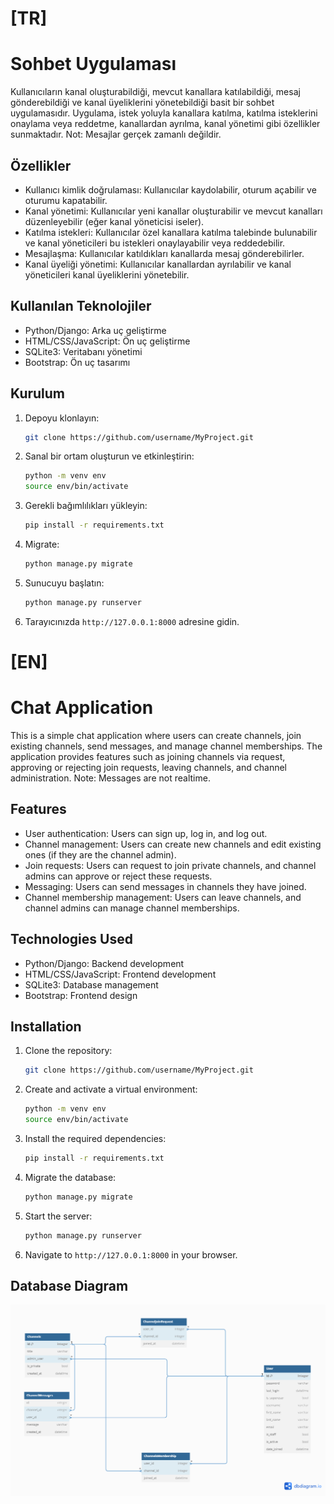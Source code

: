 # [TR]

# Sohbet Uygulaması

Kullanıcıların kanal oluşturabildiği, mevcut kanallara katılabildiği, mesaj gönderebildiği ve kanal üyeliklerini yönetebildiği basit bir sohbet uygulamasıdır. Uygulama, istek yoluyla kanallara katılma, katılma isteklerini onaylama veya reddetme, kanallardan ayrılma, kanal yönetimi gibi özellikler sunmaktadır.
Not: Mesajlar gerçek zamanlı değildir.

## Özellikler

- Kullanıcı kimlik doğrulaması: Kullanıcılar kaydolabilir, oturum açabilir ve oturumu kapatabilir.
- Kanal yönetimi: Kullanıcılar yeni kanallar oluşturabilir ve mevcut kanalları düzenleyebilir (eğer kanal yöneticisi iseler).
- Katılma istekleri: Kullanıcılar özel kanallara katılma talebinde bulunabilir ve kanal yöneticileri bu istekleri onaylayabilir veya reddedebilir.
- Mesajlaşma: Kullanıcılar katıldıkları kanallarda mesaj gönderebilirler.
- Kanal üyeliği yönetimi: Kullanıcılar kanallardan ayrılabilir ve kanal yöneticileri kanal üyeliklerini yönetebilir.

## Kullanılan Teknolojiler

- Python/Django: Arka uç geliştirme
- HTML/CSS/JavaScript: Ön uç geliştirme
- SQLite3: Veritabanı yönetimi
- Bootstrap: Ön uç tasarımı

## Kurulum

1. Depoyu klonlayın:

     ```bash
    git clone https://github.com/username/MyProject.git
    ```

2. Sanal bir ortam oluşturun ve etkinleştirin:

      ```bash
    python -m venv env
    source env/bin/activate
    ```

3. Gerekli bağımlılıkları yükleyin:

      ```bash
    pip install -r requirements.txt
    ```

4. Migrate:

      ```bash
    python manage.py migrate
    ```

5. Sunucuyu başlatın:

     ```bash
    python manage.py runserver
    ```

6. Tarayıcınızda `http://127.0.0.1:8000` adresine gidin.

# [EN]

# Chat Application

This is a simple chat application where users can create channels, join existing channels, send messages, and manage channel memberships. The application provides features such as joining channels via request, approving or rejecting join requests, leaving channels, and channel administration. 
Note: Messages are not realtime.

## Features

- User authentication: Users can sign up, log in, and log out.
- Channel management: Users can create new channels and edit existing ones (if they are the channel admin).
- Join requests: Users can request to join private channels, and channel admins can approve or reject these requests.
- Messaging: Users can send messages in channels they have joined.
- Channel membership management: Users can leave channels, and channel admins can manage channel memberships.

## Technologies Used

- Python/Django: Backend development
- HTML/CSS/JavaScript: Frontend development
- SQLite3: Database management
- Bootstrap: Frontend design

## Installation

1. Clone the repository:

    ```bash
    git clone https://github.com/username/MyProject.git
    ```

2. Create and activate a virtual environment:

    ```bash
    python -m venv env
    source env/bin/activate
    ```

3. Install the required dependencies:

    ```bash
    pip install -r requirements.txt
    ```

4. Migrate the database:

    ```bash
    python manage.py migrate
    ```

5. Start the server:

    ```bash
    python manage.py runserver
    ```

6. Navigate to `http://127.0.0.1:8000` in your browser.

## Database Diagram
![Database Diagram](screenshots/db_diagram.png)
